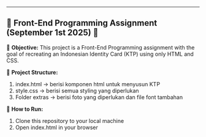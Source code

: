 ----------------------------------------------------------------------
📄 **Front-End Programming Assignment (September 1st 2025)** 📄
----------------------------------------------------------------------

📌 **Objective:**
This project is a Front-End Programming assignment with the goal of 
recreating an Indonesian Identity Card (KTP) using only HTML and CSS.

📌 **Project Structure:**
1. index.html -> berisi komponen html untuk menyusun KTP
2. style.css -> berisi semua styling yang diperlukan
3. Folder extras -> berisi foto yang diperlukan dan file font tambahan

📌 **How to Run:**
1. Clone this repository to your local machine
2. Open index.html in your browser
